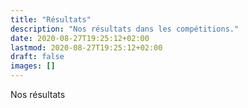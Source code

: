 ```yaml
---
title: "Résultats"
description: "Nos résultats dans les compétitions."
date: 2020-08-27T19:25:12+02:00
lastmod: 2020-08-27T19:25:12+02:00
draft: false
images: []
---
```


Nos résultats
